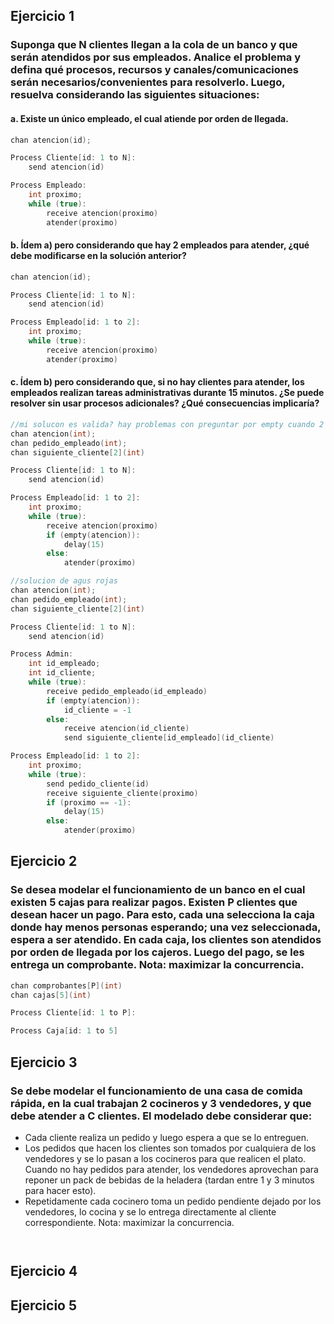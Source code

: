 ## Ejercicio 1
### Suponga que N clientes llegan a la cola de un banco y que serán atendidos por sus empleados. Analice el problema y defina qué procesos, recursos y canales/comunicaciones serán necesarios/convenientes para resolverlo. Luego, resuelva considerando las siguientes situaciones: 

#### a. Existe un único empleado, el cual atiende por orden de llegada. 

```c
chan atencion(id);

Process Cliente[id: 1 to N]:
    send atencion(id)

Process Empleado:
    int proximo;
    while (true):
        receive atencion(proximo)
        atender(proximo)
```


#### b. Ídem a) pero considerando que hay 2 empleados para atender, ¿qué debe modificarse en la solución anterior? 

```c
chan atencion(id);

Process Cliente[id: 1 to N]:
    send atencion(id)

Process Empleado[id: 1 to 2]:
    int proximo;
    while (true):
        receive atencion(proximo)
        atender(proximo)
```


#### c. Ídem b) pero  considerando que, si no hay clientes para atender, los empleados realizan tareas administrativas durante 15 minutos. ¿Se puede resolver sin usar procesos adicionales? ¿Qué consecuencias implicaría? 

```c
//mi solucon es valida? hay problemas con preguntar por empty cuando 2 empleados pueden hacerlo al mismo tiempo?
chan atencion(int);
chan pedido_empleado(int);
chan siguiente_cliente[2](int)

Process Cliente[id: 1 to N]:
    send atencion(id)

Process Empleado[id: 1 to 2]:
    int proximo;
    while (true):
        receive atencion(proximo)
        if (empty(atencion)):
            delay(15)
        else:
            atender(proximo)
```

```c
//solucion de agus rojas
chan atencion(int);
chan pedido_empleado(int);
chan siguiente_cliente[2](int)

Process Cliente[id: 1 to N]:
    send atencion(id)

Process Admin:
    int id_empleado;
    int id_cliente;
    while (true):
        receive pedido_empleado(id_empleado)
        if (empty(atencion)):
            id_cliente = -1
        else:
            receive atencion(id_cliente)
            send siguiente_cliente[id_empleado](id_cliente)

Process Empleado[id: 1 to 2]:
    int proximo;
    while (true):
        send pedido_cliente(id)
        receive siguiente_cliente(proximo)
        if (proximo == -1):
            delay(15)
        else:
            atender(proximo)
```


## Ejercicio 2
### Se desea modelar el funcionamiento de un banco en el cual existen 5 cajas para realizar pagos. Existen P clientes que desean hacer un pago. Para esto, cada una selecciona la caja donde hay menos personas esperando; una vez seleccionada, espera a ser atendido. En cada caja, los clientes son atendidos por orden de llegada por los cajeros. Luego del pago, se les entrega un comprobante. Nota: maximizar la concurrencia. 

```c
chan comprobantes[P](int)
chan cajas[5](int)

Process Cliente[id: 1 to P]:

Process Caja[id: 1 to 5]

```


## Ejercicio 3
### Se  debe  modelar  el  funcionamiento  de  una  casa  de  comida  rápida,  en  la  cual  trabajan  2 cocineros  y  3  vendedores,  y  que  debe  atender  a  C  clientes.  El  modelado  debe  considerar que: 
 - Cada cliente realiza un pedido y luego espera a que se lo entreguen. 
 - Los pedidos que hacen los clientes son tomados por cualquiera de los vendedores y se lo pasan a los cocineros para que realicen el plato. Cuando no hay pedidos para atender, los vendedores aprovechan para reponer un pack de bebidas de la heladera (tardan entre 1 y 3 minutos para hacer esto). 
 - Repetidamente cada cocinero toma un pedido pendiente dejado por los vendedores, lo cocina y se lo entrega directamente al cliente correspondiente. 
Nota: maximizar la concurrencia.

```c



```


## Ejercicio 4
### 


## Ejercicio 5
### 